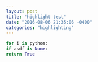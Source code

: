 ```yaml
---
layout: post
title: "highlight test"
date: "2016-08-06 21:35:06 -0400"
categories: "highlighting"
---
```


```python
for i in python:
if asdf is None:
return True
```
